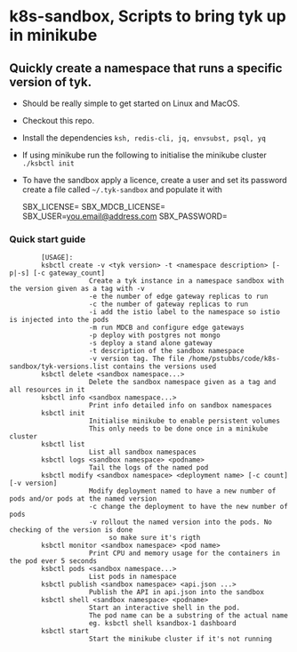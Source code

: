 # k8s-sandbox, Scripts to bring tyk up in minikube

## Quickly create a namespace that runs a specific version of tyk.

* Should be really simple to get started on Linux and MacOS. 
* Checkout this repo.
* Install the dependencies
      `ksh, redis-cli, jq, envsubst, psql, yq`
* If using minikube run the following to initialise the minikube cluster
			`./ksbctl init`
* To have the sandbox apply a licence, create a user and set its password create a file called `~/.tyk-sandbox` and populate it with 

     SBX_LICENSE=<your tyk-pro licence>
		 SBX_MDCB_LICENSE=<your MDCB licence>
		 SBX_USER=you.email@address.com
		 SBX_PASSWORD=<base64 encoded password>

### Quick start guide

			

			[USAGE]:
			ksbctl create -v <tyk version> -t <namespace description> [-p|-s] [-c gateway_count]
						Create a tyk instance in a namespace sandbox with the version given as a tag with -v
						-e the number of edge gateway replicas to run
						-c the number of gateway replicas to run
						-i add the istio label to the namespace so istio is injected into the pods
						-m run MDCB and configure edge gateways
						-p deploy with postgres not mongo
						-s deploy a stand alone gateway
						-t description of the sandbox namespace
						-v version tag. The file /home/pstubbs/code/k8s-sandbox/tyk-versions.list contains the versions used
			ksbctl delete <sandbox namespace...>
						Delete the sandbox namespace given as a tag and all resources in it
			ksbctl info <sandbox namespace...>
						Print info detailed info on sandbox namespaces
			ksbctl init
						Initialise minikube to enable persistent volumes
						This only needs to be done once in a minikube cluster
			ksbctl list
						List all sandbox namespaces
			ksbctl logs <sandbox namespace> <podname>
						Tail the logs of the named pod
			ksbctl modify <sandbox namespace> <deployment name> [-c count] [-v version]
						Modify deployment named to have a new number of pods and/or pods at the named version
						-c change the deployment to have the new number of pods
						-v rollout the named version into the pods. No checking of the version is done
							 so make sure it's rigth
			ksbctl monitor <sandbox namespace> <pod name>
						Print CPU and memory usage for the containers in the pod ever 5 seconds
			ksbctl pods <sandbox namespace...>
						List pods in namespace
			ksbctl publish <sandbox namespace> <api.json ...>
						Publish the API in api.json into the sandbox
			ksbctl shell <sandbox namespace> <podname>
						Start an interactive shell in the pod.
						The pod name can be a substring of the actual name
						eg. ksbctl shell ksandbox-1 dashboard
			ksbctl start
						Start the minikube cluster if it's not running
